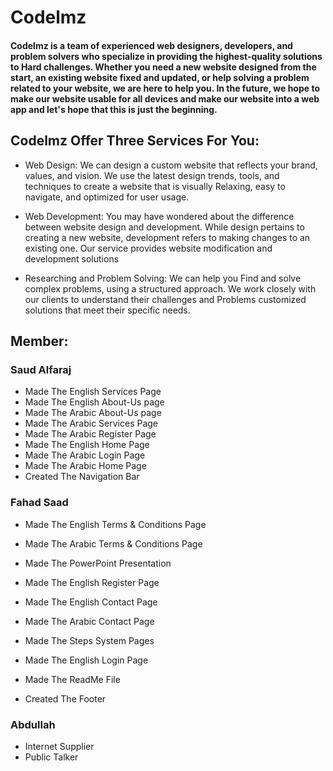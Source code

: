 # Codelmz
#### Codelmz is a team of experienced web designers, developers, and problem solvers who specialize in providing the highest-quality solutions to Hard challenges. Whether you need a new website designed from the start, an existing website fixed and updated, or help solving a problem related to your website, we are here to help you. In the future, we hope to make our website usable for all devices and make our website into a web app and let's hope that this is just the beginning.

## Codelmz Offer Three Services For You:

- Web Design:  We can design a custom website that reflects your brand, values, and vision. We use the latest design trends, tools, and techniques to create a website that is visually Relaxing, easy to navigate, and optimized for user usage.
  
- Web Development: You may have wondered about the difference between website design and development. While design pertains to creating a new website, development refers to making changes to an existing one. Our service provides website modification and development solutions
  
- Researching and Problem Solving: We can help you Find and solve complex problems, using a structured approach. We work closely with our clients to understand their challenges and Problems customized solutions that meet their specific needs.
  
## Member:
### Saud Alfaraj
- Made The English Services Page
- Made The English About-Us page
- Made The Arabic About-Us page
- Made The Arabic Services Page
- Made The Arabic Register Page
- Made The English Home Page
- Made The Arabic Login Page
- Made The Arabic Home Page
- Created The Navigation Bar
### Fahad Saad
- Made The English Terms & Conditions Page
- Made The Arabic Terms & Conditions Page
- Made The PowerPoint Presentation
- Made The English Register Page
- Made The English Contact Page
- Made The Arabic Contact Page
- Made The Steps System Pages
- Made The English Login Page
- Made The ReadMe File

- Created The Footer
### Abdullah 
- Internet Supplier
- Public Talker
